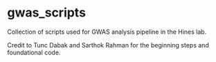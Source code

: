 # gwas_scripts
 Collection of scripts used for GWAS analysis pipeline in the Hines lab.

 Credit to Tunc Dabak and Sarthok Rahman for the beginning steps and foundational code.
